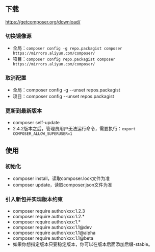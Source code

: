 ## 下载
<https://getcomposer.org/download/>

### 切换镜像源
- 全局：`composer config -g repo.packagist composer https://mirrors.aliyun.com/composer/`
- 项目：`composer config repo.packagist composer https://mirrors.aliyun.com/composer/`

### 取消配置
- 全局：composer config -g --unset repos.packagist
- 项目：composer config --unset repos.packagist

### 更新到最新版本
- composer self-update
- 2.4.2版本之后，管理员用户无法运行命令，需要执行：`export COMPOSER_ALLOW_SUPERUSER=1`


## 使用

### 初始化
- composer install，读取composer.lock文件为准
- composer update，读取composer.json文件为准

### 引入新包并实现版本约束
- composer require author/xxx:1.2.3
- composer require author/xxx:1.2.*
- composer require author/xxx:1.*
- composer require author/xxx:1.1@dev
- composer require author/xxx:1.1@alpha
- composer require author/xxx:1.1@beta
- 如果你想指定版本只要稳定版本，你可以在版本后面添加后缀-stable。
